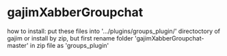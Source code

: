 # gajimXabberGroupchat
how to install:
put these files into '.../plugins/groups_plugin/' directoctory of gajim
or install by zip, but first rename folder 'gajimXabberGroupchat-master' in zip file as 'groups_plugin'
